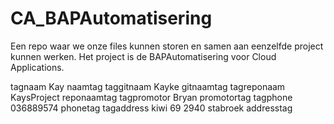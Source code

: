 # CA_BAPAutomatisering
Een repo waar we onze files kunnen storen en samen aan eenzelfde project kunnen werken. Het project is de BAPAutomatisering voor Cloud Applications.


tagnaam Kay naamtag
taggitnaam Kayke gitnaamtag
tagreponaam KaysProject reponaamtag
tagpromotor Bryan promotortag
tagphone 036889574 phonetag
tagaddress kiwi 69 2940 stabroek addresstag